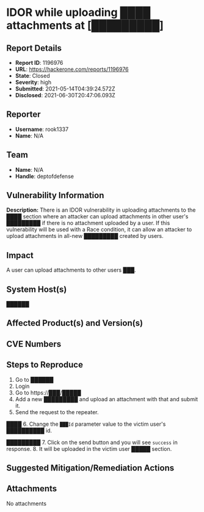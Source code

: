 # IDOR while uploading ████ attachments at [█████████]

## Report Details
- **Report ID**: 1196976
- **URL**: https://hackerone.com/reports/1196976
- **State**: Closed
- **Severity**: high
- **Submitted**: 2021-05-14T04:39:24.572Z
- **Disclosed**: 2021-06-30T20:47:06.093Z

## Reporter
- **Username**: rook1337
- **Name**: N/A

## Team
- **Name**: N/A
- **Handle**: deptofdefense

## Vulnerability Information
**Description:**
There is an IDOR vulnerability in uploading attachments to the ████ section where an attacker can upload attachments in other user's █████████ if there is no attachment uploaded by a user. If this vulnerability will be used with a Race condition, it can allow an attacker to upload attachments in all-new █████████ created by users.

## Impact

A user can upload attachments to other users ███.

## System Host(s)
██████

## Affected Product(s) and Version(s)


## CVE Numbers


## Steps to Reproduce
1. Go to ██████
2. Login
3. Go to https://███/█████
4. Add a new █████████ and upload an attachment with that and submit it.
5. Send the request to the repeater.

████
6. Change the `███Id` parameter value to the victim user's ██████████ id.

█████████
7. Click on the send button and you will see `success` in response.
8. It will be uploaded in the victim user █████ section.

## Suggested Mitigation/Remediation Actions




## Attachments
No attachments

